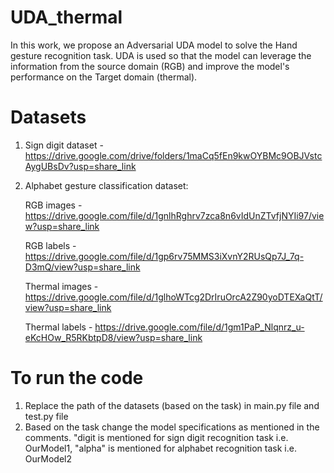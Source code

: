 # UDA_thermal

In this work, we propose an Adversarial UDA model to solve the Hand gesture recognition task. UDA is used so that the model can leverage the information from the source domain (RGB) and improve the model's performance on the Target domain (thermal).

# Datasets
1. Sign digit dataset - https://drive.google.com/drive/folders/1maCq5fEn9kwOYBMc9OBJVstcAygUBsDv?usp=share_link

2. Alphabet gesture classification dataset:
    
    RGB images - https://drive.google.com/file/d/1gnlhRghrv7zca8n6vIdUnZTvfjNYIi97/view?usp=share_link
  
    RGB labels - https://drive.google.com/file/d/1gp6rv75MMS3iXvnY2RUsQp7J_7q-D3mQ/view?usp=share_link
  
    Thermal images - https://drive.google.com/file/d/1glhoWTcg2DrIruOrcA2Z90yoDTEXaQtT/view?usp=share_link
  
    Thermal labels - https://drive.google.com/file/d/1gm1PaP_Nlqnrz_u-eKcHOw_R5RKbtpD8/view?usp=share_link

# To run the code
1. Replace the path of the datasets (based on the task) in main.py file and test.py file
2. Based on the task change the model specifications as mentioned in the comments. "digit is mentioned for sign digit recognition task i.e. OurModel1, "alpha" is mentioned for alphabet recognition task i.e. OurModel2
